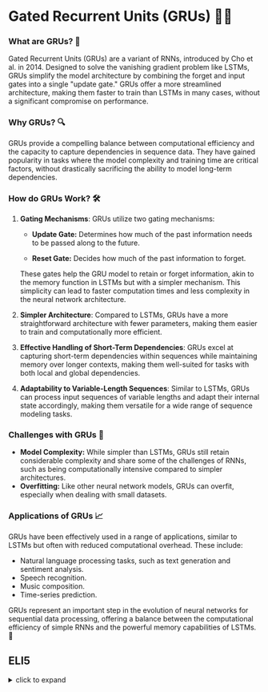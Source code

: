 # Gated Recurrent Units (GRUs) 🧠💡

### What are GRUs? 🤔

Gated Recurrent Units (GRUs) are a variant of RNNs, introduced by Cho et al. in 2014. Designed to solve the vanishing gradient problem like LSTMs, GRUs simplify the model architecture by combining the forget and input gates into a single "update gate." GRUs offer a more streamlined architecture, making them faster to train than LSTMs in many cases, without a significant compromise on performance.

### Why GRUs? 🔍

GRUs provide a compelling balance between computational efficiency and the capacity to capture dependencies in sequence data. They have gained popularity in tasks where the model complexity and training time are critical factors, without drastically sacrificing the ability to model long-term dependencies.

### How do GRUs Work? 🛠️

1. **Gating Mechanisms**: GRUs utilize two gating mechanisms:

   - **Update Gate:** Determines how much of the past information needs to be passed along to the future.

   - **Reset Gate:** Decides how much of the past information to forget.

    These gates help the GRU model to retain or forget information, akin to the memory function in LSTMs but with a simpler mechanism. This simplicity can lead to faster computation times and less complexity in the neural network architecture.

2. **Simpler Architecture**: Compared to LSTMs, GRUs have a more straightforward architecture with fewer parameters, making them easier to train and computationally more efficient.

3. **Effective Handling of Short-Term Dependencies**: GRUs excel at capturing short-term dependencies within sequences while maintaining memory over longer contexts, making them well-suited for tasks with both local and global dependencies. 

4. **Adaptability to Variable-Length Sequences**: Similar to LSTMs, GRUs can process input sequences of variable lengths and adapt their internal state accordingly, making them versatile for a wide range of sequence modeling tasks.

### Challenges with GRUs 🚧

- **Model Complexity:** While simpler than LSTMs, GRUs still retain considerable complexity and share some of the challenges of RNNs, such as being computationally intensive compared to simpler architectures.
- **Overfitting:** Like other neural network models, GRUs can overfit, especially when dealing with small datasets.

### Applications of GRUs 📈

GRUs have been effectively used in a range of applications, similar to LSTMs but often with reduced computational overhead. These include:

- Natural language processing tasks, such as text generation and sentiment analysis.
- Speech recognition.
- Music composition.
- Time-series prediction.

GRUs represent an important step in the evolution of neural networks for sequential data processing, offering a balance between the computational efficiency of simple RNNs and the powerful memory capabilities of LSTMs. 🚀


## ELI5
<details>
  <summary>click to expand</summary>
  
  ## Simple Understanding
  Imagine you have a toy box (the neural network) that can remember and forget toys (information) based on how much you like them. GRUs work similarly but for computers!
  Here's how GRUs work:
  1. **Deciding What to Keep**: Imagine you're playing with toys and decide which ones are your favorites. GRUs have a special way to decide what information is important to keep from what it has learned before.
  2. **Updating the Toy Box**: Then, when you get new toys, you might decide to make some room by removing the ones you don't play with much. GRUs do something similar by updating the information they remember based on the new information they get.
  3. **Remembering the Favorites**: Even after adding new toys, you still remember your all-time favorites. GRUs keep track of the most important information through all the new stuff they learn.

  ## Test time 📄🖋
  
  Now, let's see if you got it! Here are your pick the right answer questions:
  1. What is a GRU?
   - [ ] A. A type of toy box which just forget the information of toys 
   - [ ] B. A special box that keeps toys 
   - [ ] C. A simpler type of neural network that helps remember and forget information

  <details>
    <summary>Click to reveal the correct answer and explanation</summary>

     > **Correct Answer:** C. A simpler type of neural network that helps remember and forget information.
     > 
     > **Explanation:** GRUs are designed to help computers remember important information over time while also having the ability to forget or update less important details, similar to how you manage your toy collection.
  </details>
  
  2. How do GRUs decide what information is important to keep?
   - [ ] A. By playing with toys 
   - [ ] B. By using a special mechanism to decide what to remember and what to forget
   - [ ] C. By asking a parent or teacher

  <details>
    <summary>Click to reveal the correct answer and explanation</summary>

     > **Correct Answer:** B. By using a special mechanism to decide what to remember and what to forget.
     > 
     > **Explanation:** GRUs have a built-in way to decide which information is important enough to keep for later use and which can be updated or forgotten, much like you decide which toys are your favorites and which ones you can let go of.
  </details>
  
  3. Why are GRUs useful in neural networks?
   - [ ] A. They can keep all the toys. 
   - [ ] B. They make neural networks remember information more efficiently.
   - [ ] C. They are good at playing games and store information. 

  <details>
    <summary>Click to reveal the correct answer and explanation</summary>

     > **Correct Answer:** B. They make neural networks remember information more efficiently.
     > 
     > **Explanation:** GRUs help neural networks to be more efficient at remembering important information and forgetting the less important, making the overall process of learning from data more effective.
  </details>

